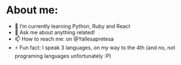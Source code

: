# About me:

- 🌱 I’m currently learning Python, Ruby and React
- 💬 Ask me about anything related!
- 📫 How to reach me: on @Yallesapretesa
- ⚡ Fun fact: I speak 3 languages, on my way to the 4th (and no, not programing languages unfortunately :P) 
